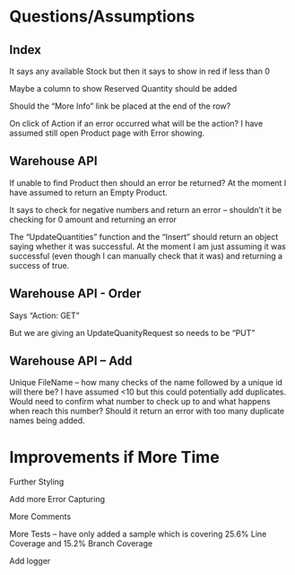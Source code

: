 # Questions/Assumptions

## Index

It says any available Stock but then it says to show in red if less than 0

Maybe a column to show Reserved Quantity should be added

Should the “More Info” link be placed at the end of the row?

On click of Action if an error occurred what will be the action? I have assumed still open Product page with Error showing.

## Warehouse API

If unable to find Product then should an error be returned? At the moment I have assumed to return an Empty Product.

It says to check for negative numbers and return an error – shouldn’t it be checking for 0 amount and returning an error

The “UpdateQuantities” function and the “Insert” should return an object saying whether it was successful. At the moment I am just assuming it was successful (even though I can manually check that it was) and returning a success of true.

## Warehouse API - Order

Says “Action: GET”

But we are giving an UpdateQuanityRequest so needs to be “PUT” 

## Warehouse API – Add

Unique FileName – how many checks of the name followed by a unique id will there be? I have assumed <10 but this could potentially add duplicates. Would need to confirm what number to check up to and what happens when reach this number? Should it return an error with too many duplicate names being added.


# Improvements if More Time

Further Styling

Add more Error Capturing

More Comments

More Tests – have only added a sample which is covering 25.6% Line Coverage and 15.2% Branch Coverage

Add logger


